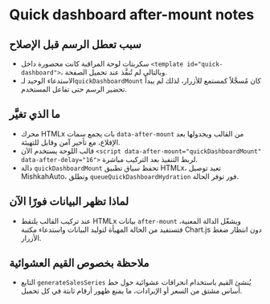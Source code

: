 # Quick dashboard after-mount notes

## سبب تعطل الرسم قبل الإصلاح
- سكربتات لوحة المراقبة كانت محصورة داخل `<template id="quick-dashboard">`، وبالتالي لم تُنفَّذ عند تحميل الصفحة.
- الاستدعاء الوحيد لـ`quickDashboardMount` كان مُسجَّلاً كمستمع للأزرار، لذلك لم يبدأ تحضير الرسم حتى تفاعل المستخدم.

## ما الذي تغيَّر
- محرك HTMLx بات يجمع سمات `data-after-mount` من القالب ويجدولها بعد الإقلاع، مع تأخير آمن وقابل للتهيئة.
- قالب اللوحة يستخدم الآن `<script data-after-mount="quickDashboardMount" data-after-delay="16">` لربط التنفيذ بعد التركيب مباشرة.
- دالة `quickDashboardMount` تحفظ سياق تطبيق HTMLx، تعيد توصيل MishkahAuto، وتطلق `queueQuickDashboardHydration` فور توفر الحالة.

## لماذا تظهر البيانات فورًا الآن
- عند تركيب القالب يلتقط HTMLx بيانات `after-mount` ويشغّل الدالة المعنية، فتستفيد من الحالة المهيأة لتوليد البيانات واستدعاء مكتبة Chart.js دون انتظار ضغط الأزرار.

## ملاحظة بخصوص القيم العشوائية
- التابع `generateSalesSeries` يُنشئ القيم باستخدام انحرافات عشوائية حول خط أساس مشتق من السعر أو الإيرادات، ما يمنع ظهور أرقام ثابتة في كل تحميل.

